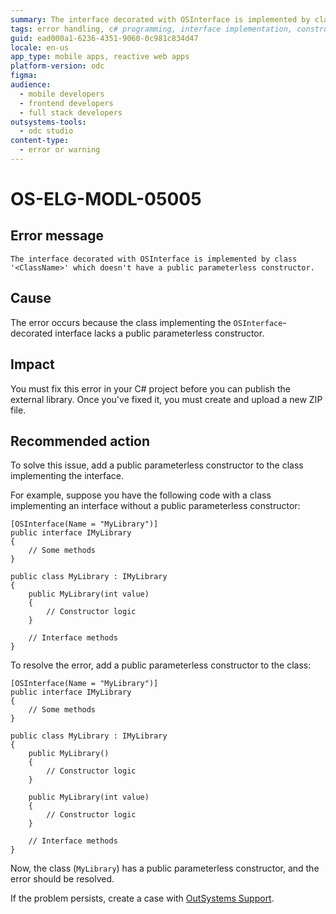 ```yaml
---
summary: The interface decorated with OSInterface is implemented by class '<ClassName>' which doesn't have a public parameterless constructor.
tags: error handling, c# programming, interface implementation, constructor definition, library publishing
guid: ead000a1-6236-4351-9060-0c981c834d47
locale: en-us
app_type: mobile apps, reactive web apps
platform-version: odc
figma:
audience:
  - mobile developers
  - frontend developers
  - full stack developers
outsystems-tools:
  - odc studio
content-type:
  - error or warning
---
```


# OS-ELG-MODL-05005

## Error message

`The interface decorated with OSInterface is implemented by class '<ClassName>' which doesn't have a public parameterless constructor.`

## Cause

The error occurs because the class implementing the `OSInterface`-decorated interface lacks a public parameterless constructor.

## Impact

You must fix this error in your C# project before you can publish the external library. Once you've fixed it, you must create and upload a new ZIP file.

## Recommended action

To solve this issue, add a public parameterless constructor to the class implementing the interface.

For example, suppose you have the following code with a class implementing an interface without a public parameterless constructor:

    [OSInterface(Name = "MyLibrary")]
    public interface IMyLibrary
    {
        // Some methods
    }

    public class MyLibrary : IMyLibrary
    {
        public MyLibrary(int value)
        {
            // Constructor logic
        }

        // Interface methods
    }

To resolve the error, add a public parameterless constructor to the class:

    [OSInterface(Name = "MyLibrary")]
    public interface IMyLibrary
    {
        // Some methods
    }

    public class MyLibrary : IMyLibrary
    {
        public MyLibrary()
        {
            // Constructor logic
        }

        public MyLibrary(int value)
        {
            // Constructor logic
        }

        // Interface methods
    }

Now, the class (`MyLibrary`) has a public parameterless constructor, and the error should be resolved.

If the problem persists, create a case with [OutSystems Support](https://www.outsystems.com/support/portal/open-support-case?ErrorCode=OS-ELG-MODL-05005).
